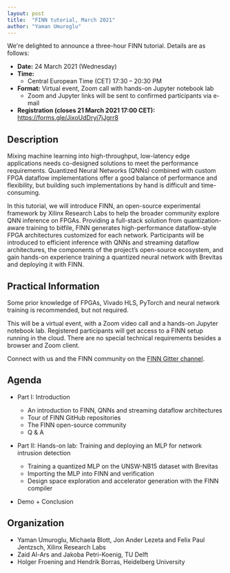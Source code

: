 ```yaml
---
layout: post
title:  "FINN tutorial, March 2021"
author: "Yaman Umuroglu"
---
```


We're delighted to announce a three-hour FINN tutorial. Details are as follows:

* **Date:** 24 March 2021 (Wednesday)
* **Time:**
    * Central European Time (CET) 17:30 – 20:30 PM
* **Format:** Virtual event, Zoom call with hands-on Jupyter notebook lab
    * Zoom and Jupyter links will be sent to confirmed participants via e-mail
* **Registration (closes 21 March 2021 17:00 CET):** https://forms.gle/JixoUdDryi7jJgrr8

## Description

Mixing machine learning into high-throughput, low-latency edge applications needs co-designed solutions to meet the performance requirements. Quantized Neural Networks (QNNs) combined with custom FPGA dataflow implementations offer a good balance of performance and flexibility, but building such implementations by hand is difficult and time-consuming.

In this tutorial, we will introduce FINN, an open-source experimental framework by Xilinx Research Labs to help the broader community explore QNN inference on FPGAs. Providing a full-stack solution from quantization-aware training to bitfile, FINN generates high-performance dataflow-style FPGA architectures customized for each network. Participants will be introduced to efficient inference with QNNs and streaming dataflow architectures, the components of the project’s open-source ecosystem, and gain hands-on experience training a quantized neural network with Brevitas and deploying it with FINN.

## Practical Information

Some prior knowledge of FPGAs, Vivado HLS, PyTorch and neural network training is recommended, but not required.

This will be a virtual event, with a Zoom video call and a hands-on Jupyter notebook lab.
Registered participants will get access to a FINN setup running in the cloud.
There are no special technical requirements besides a browser and Zoom client.

Connect with us and the FINN community on the [FINN Gitter channel](https://gitter.im/xilinx-finn/community).

## Agenda

* Part I: Introduction
    * An introduction to FINN, QNNs and streaming dataflow architectures
    * Tour of FINN GitHub repositories
    * The FINN open-source community
    * Q & A

* Part II: Hands-on lab: Training and deploying an MLP for network intrusion detection
    * Training a quantized MLP on the UNSW-NB15 dataset with Brevitas
    * Importing the MLP into FINN and verification
    * Design space exploration and accelerator generation with the FINN compiler

* Demo + Conclusion

## Organization

* Yaman Umuroglu, Michaela Blott, Jon Ander Lezeta and Felix Paul Jentzsch, Xilinx Research Labs
* Zaid Al-Ars and Jakoba Petri-Koenig, TU Delft
* Holger Froening and Hendrik Borras, Heidelberg University
